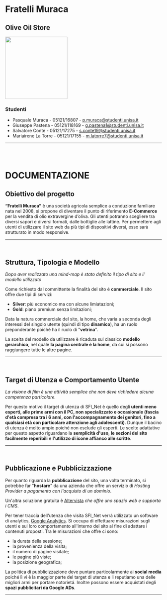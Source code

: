 
# Fratelli Muraca
## Olive Oil Store

<img src="https://github.com/Pasqualecoder/FratelliMuraca/blob/main/WebContent/media/logo.png" width="200px">

### Studenti 
  - Pasquale Muraca - 05121/16807 - p.muraca@studenti.unisa.it
  - Giuseppe Pastena - 05121/118169 - g.pastena1@studenti.unisa.it
  - Salvatore Conte - 05121/17275 - s.conte19@studenti.unisa.it
  - Mariairene La Torre - 05121/17155 - m.latorre7@studenti.unisa.it
---

<br><br>

# DOCUMENTAZIONE

## Obiettivo del progetto
**“Fratelli Muraca”** è una società agricola semplice a conduzione
familiare nata nel 2008, si propone di diventare il punto di riferimento
**E-Commerce** per la vendita di olio extravergine d’oliva. Gli utenti
potranno scegliere tra diversi sapori e diversi formati, dalle bottiglie
alle lattine. Per permettere agli utenti di utilizzare il sito web da più tipi
di dispositivi diversi, esso sarà strutturato in modo responsive.

---
<br>

## Struttura, Tipologia e Modello
_Dopo aver realizzato una mind-map è stato definito il tipo di sito e il modello utilizzato_

Come richiesto dal committente la finalità del sito è **commerciale**. Il sito offre due tipi di servizi:
- **Silver**: più economico ma con alcune limiatazioni;
- **Gold**: piano premium senza limitazioni; 

Data la natura commerciale del sito, la home, che varia a seconda degli interessi del singolo utente (quindi di tipo **dinamico**), ha un ruolo preponderante poiché ha il ruolo di "**vetrina**".

La scelta del modello da utilizzare è ricaduta sul classico **modello gerarchico**, nel quale **la pagina centrale è la home**, da cui si possono raggiungere tutte le altre pagine.

---
<br>

## Target di Utenza e Comportamento Utente
*La visione di film è una attività semplice che non deve richiedere alcuna competenza particolare.*

Per questo motivo il target di utenza di SFI_Net è quello degli **utenti meno esperti, alle prime armi con il PC, non specializzato e occasionale (fascia d'età compresa tra i 6 anni, con l'accompagnamento dei genitori, fino a qualsiasi età con particolare attenzione agli adolescenti)**. Dunque il bacino di utenza è molto ampio poiché non esclude gli esperti. Le scelte adattative per questo aspetto riguardano la **semplicità d'uso**, **le sezioni del sito facilmente reperibili** e **l'utilizzo di icone affianco alle scritte**.

---
<br>

## Pubblicazione e Pubblicizzazione

Per quanto riguarda la **pubblicazione** del sito, una volta terminato, si potrebbe far "**hostare**" da una azienda che offre un servizio di *Hosting Provider a pagamento con l'acquisto di un dominio*.

Un'altra soluzione gratuita è [Altervista](https://it.altervista.org/) *che offre uno spazio web e supporta i CMS*.

Per tener traccia dell'utenza che visita SFI_Net verrà utilizzato un software di analytics, [Google Analytics](analytics.google.com). Si occupa di effettuare misurazioni sugli utenti e sul loro comportamento all'interno del sito al fine di adattare i contenuti proposti.
Tra le misurazioni che offre ci sono:
- la durata della sessione;
- la provenienza della visita;
- il numero di pagine visitate;
- le pagine più viste;
- la posizione geografica;


La politica di pubblicizzazione deve puntare particolarmente ai **social media** poiché lì vi è la maggior parte del target di utenza e li reputiamo una delle migliori armi per portare notorietá. Inoltre possono essere acquistati degli **spazi pubblicitari da Google ADs**.

---
